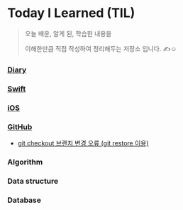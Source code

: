 # Today I Learned (TIL)


> 오늘 배운, 알게 된, 학습한 내용을 
> 
> 이해한만큼 직접 작성하여 정리해두는 저장소 입니다. ✍️☺️


###  **[Diary](https://github.com/JIINHEO/TIL/tree/main/Diary)**
### **[Swift](https://github.com/JIINHEO/TIL/tree/main/Swift)**

### **[iOS](https://github.com/JIINHEO/TIL/tree/main/iOS)**

### **[GitHub](https://github.com/JIINHEO/TIL/tree/main/GitHub)**

 - [git checkout 브랜치 변경 오류 (git restore 이용)](https://github.com/JIINHEO/TIL/issues/1)

### **Algorithm**

### **Data structure**

### **Database**
